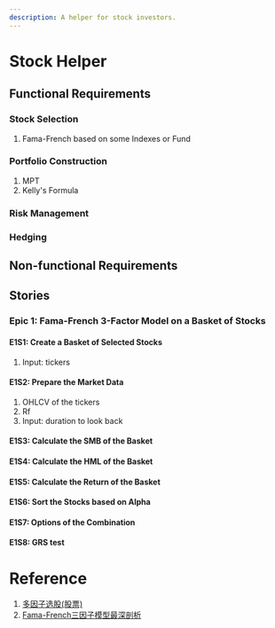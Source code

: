 ```yaml
---
description: A helper for stock investors.
---
```


# Stock Helper

## Functional Requirements

### Stock Selection

1. Fama-French based on some Indexes or Fund

### Portfolio Construction

1. MPT
2. Kelly's Formula

### Risk Management

### Hedging

## Non-functional Requirements

## Stories

### Epic 1: Fama-French 3-Factor Model on a Basket of Stocks

#### E1S1: Create a Basket of Selected Stocks

1. Input: tickers

#### E1S2: Prepare the Market Data

1. OHLCV of the tickers
2. Rf
3. Input: duration to look back

#### E1S3: Calculate the SMB of the Basket

#### E1S4: Calculate the HML of the Basket

#### E1S5: Calculate the Return of the Basket

#### E1S6: Sort the Stocks based on Alpha

#### E1S7: Options of the Combination

#### E1S8: GRS test

# Reference

1. [多因子选股(股票)](https://www.myquant.cn/docs/python_strategyies/103)
2. [Fama-French三因子模型最深剖析](https://www.bilibili.com/video/BV11Y411x7jy/?spm_id_from=333.999.0.0&vd_source=3caf1cf2eb94db028e6f5b496be93bc8)